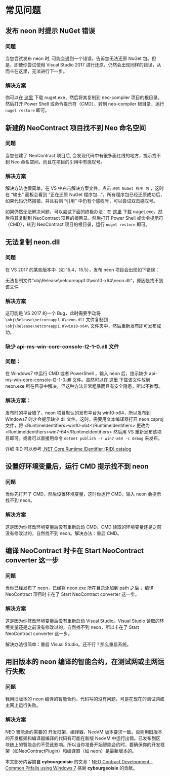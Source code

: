 # 常见问题

## 发布 neon 时提示 NuGet 错误

### 问题

当您尝试发布 neon 时, 可能会遇到一个错误，告诉您无法还原 NuGet 包。但是，即使你尝试使用 Visual Studio 2017 进行还原，仍然会出现同样的错误，从而卡在这里，无法进行下一步。

### 解决方案

你可以在 [这里](https://www.nuget.org/downloads) 下载 nuget.exe，然后将其复制到 neo-compiler 项目的根目录。然后打开 Power Shell 或命令提示符（CMD），转到 neo-compiler 根目录，运行 `nuget restore` 即可。



## 新建的 NeoContract 项目找不到 Neo 命名空间

### 问题

当您创建了 NeoContract 项目后, 会发现代码中有很多画红线的地方，提示找不到 Neo 命名空间，而且在项目的引用中有感叹号。

### 解决方案

解决方法也很简单，在 VS 中右击解决方案文件，点击 `还原 NuGet 程序 包` ，这时在 “输出” 面板会看到 “正在还原 NuGet 程序包...”。所有程序包已经还原成功后，如果代码仍然报错，并且右侧 “引用” 中仍有个感叹号，可以尝试双击感叹号。

如果仍然无法解决问题，可以尝试下面的终极办法：在 [这里](https://www.nuget.org/downloads) 下载 nuget.exe，然后将其复制到 NeoContract 项目的根目录。然后打开 Power Shell 或命令提示符（CMD），转到 NeoContract 项目的根目录，运行 `nuget restore` 即可。



## 无法复制 neon.dll

### 问题

在 VS 2017 的某些版本中（如 15.4，15.5），发布 neon 项目会出现如下错误：

无法复制文件”obj\Release\netcoreapp1.0\win10-x64\neon.dll“，原因是找不到该文件

### 解决方案

这可能是 VS 2017 的一个 Bug，此时需要手动将 `\obj\Release\netcoreapp1.0\neon.dll` 文件复制到 `\obj\Release\netcoreapp1.0\win10-x64\` 文件夹中，然后重新发布即可发布成功。



### 缺少 api-ms-win-core-console-l2-1-0.dll 文件

### 问题：

在 Windows7 中运行 CMD 或者 PowerShell ，输入 neon 后，提示缺少  api-ms-win-core-console-l2-1-0.dll 文件。虽然可以在 [这里](https://cn.dll-files.com/api-ms-win-core-console-l2-1-0.dll.html) 下载该文件放到 neon.exe 所在目录中解决，但这种方法非常粗暴而且有安全隐患，所以不推荐。

### 解决方案：

发布时的平台错了，neon 项目默认的发布平台为 win10-x64，所以发布到 Windows7 时才会提示缺少 dll 文件。这时，需要用文本编译器打开 neon.csproj 文件，将 \<RuntimeIdentifiers>win10-x64\</RuntimeIdentifiers> 更改为 \<RuntimeIdentifiers>win7-64\</RuntimeIdentifiers> 然后用 VS 重新发布该项目即可。或者可以直接用命令 `dotnet publish -r win7-x64 -c debug` 来发布。

详细 RID 可以参考 [.NET Core Runtime IDentifier (RID) catalog](https://docs.microsoft.com/en-us/dotnet/core/rid-catalog)



## 设置好环境变量后，运行 CMD 提示找不到 neon

### 问题

当你先打开了 CMD，然后设置环境变量，这时你运行 CMD，输入 neon 会提示找不到 neon。

### 解决方案

这是因为你修改环境变量后没有重新启动 CMD。CMD 读取的环境变量还是之前没有修改过的，自然找不到 neon。解决办法：重启 CMD。



## 编译 NeoContract 时卡在 Start NeoContract converter 这一步

### 问题

当你已经发布了 neon，已经将 neon.exe 所在目录添加到 path 之后 ，编译 NeoContract 项目时卡在了 Start NeoContract converter 这一步。

### 解决方案

这是因为你修改环境变量后没有重新启动 Visual Studio。Visual Studio 读取的环境变量还是之前没有修改过的，自然找不到 neon，所以卡在了 Start NeoContract converter 这一步。

解决办法很简单：重启 Visual Studio。还不行？那么重启系统。



## 用旧版本的 neon 编译的智能合约，在测试网或主网运行失败

### 问题

我用旧版本的 neon 编译的智能合约，代码写的没有问题，可是在现在的测试网或主网上运行失败。

### 解决方案

NEO 智能合约需要的 开发框架、编译器、NeoVM 版本要求一致。否则用旧版本的开发框架和编译器编译的代码有可能在新版 NeoVM 中运行出错。已发布到区块链上的智能合约不受此影响。所以当你准备开始智能合约时，要确保你的开发框架（如NeoContractPlugin）和编译器（如 neon）是最新版本的。



本文部分内容摘自 **cybourgeoisie** 的文章：[NEO Contract Development - Common Pitfalls using Windows 7](https://steemit.com/neo/@cybourgeoisie/neo-contract-development-common-pitfalls-using-windows-7) 感谢 **cybourgeoisie** 的贡献。
